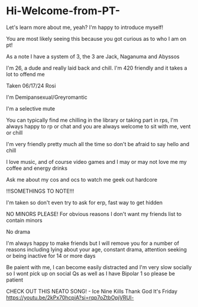 # Hi-Welcome-from-PT-
Let's learn more about me, yeah? I'm happy to introduce myself!

You are most likely seeing this because you got curious as to who I am on pt!

As a note I have a system of 3, the 3 are Jack, Naganuma and Abyssos

I'm 26, a dude and really laid back and chill. I'm 420 friendly and it takes a lot to offend me

Taken 06/17/24 Rosi

I'm Demipansexual/Greyromantic

I'm a selective mute

You can typically find me chilling in the library or taking part in rps, I'm always happy to rp or chat and you are always welcome to sit with me, vent or chill

I'm very friendly pretty much all the time so don't be afraid to say hello and chill

I love music, and of course video games and I may or may not love me my coffee and energy drinks

Ask me about my cos and ocs to watch me geek out hardcore

!!!SOMETHINGS TO NOTE!!!

I'm taken so don't even try to ask for erp, fast way to get hidden

NO MINORS PLEASE! For obvious reasons I don't want my friends list to contain minors

No drama

I'm always happy to make friends but I will remove you for a number of reasons including lying about your age, constant drama, attention seeking or being inactive for 14 or more days

Be paient with me, I can become easily distracted and I'm very slow socially so I wont pick up on social Qs as well as I have Bipolar 1 so please be patient

CHECK OUT THIS NEATO SONG! - Ice Nine Kills Thank God It's Friday
https://youtu.be/2kPx70hcpiA?si=rqp7oZtbOpjVRUl-

